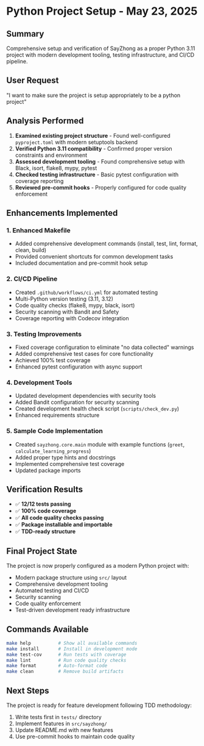 # Python Project Setup - May 23, 2025

## Summary
Comprehensive setup and verification of SayZhong as a proper Python 3.11 project with modern development tooling, testing infrastructure, and CI/CD pipeline.

## User Request
"I want to make sure the project is setup appropriately to be a python project"

## Analysis Performed
1. **Examined existing project structure** - Found well-configured `pyproject.toml` with modern setuptools backend
2. **Verified Python 3.11 compatibility** - Confirmed proper version constraints and environment
3. **Assessed development tooling** - Found comprehensive setup with Black, isort, flake8, mypy, pytest
4. **Checked testing infrastructure** - Basic pytest configuration with coverage reporting
5. **Reviewed pre-commit hooks** - Properly configured for code quality enforcement

## Enhancements Implemented

### 1. Enhanced Makefile
- Added comprehensive development commands (install, test, lint, format, clean, build)
- Provided convenient shortcuts for common development tasks
- Included documentation and pre-commit hook setup

### 2. CI/CD Pipeline
- Created `.github/workflows/ci.yml` for automated testing
- Multi-Python version testing (3.11, 3.12)
- Code quality checks (flake8, mypy, black, isort)
- Security scanning with Bandit and Safety
- Coverage reporting with Codecov integration

### 3. Testing Improvements
- Fixed coverage configuration to eliminate "no data collected" warnings
- Added comprehensive test cases for core functionality
- Achieved 100% test coverage
- Enhanced pytest configuration with async support

### 4. Development Tools
- Updated development dependencies with security tools
- Added Bandit configuration for security scanning
- Created development health check script (`scripts/check_dev.py`)
- Enhanced requirements structure

### 5. Sample Code Implementation
- Created `sayzhong.core.main` module with example functions (`greet`, `calculate_learning_progress`)
- Added proper type hints and docstrings
- Implemented comprehensive test coverage
- Updated package imports

## Verification Results
- ✅ **12/12 tests passing**
- ✅ **100% code coverage** 
- ✅ **All code quality checks passing**
- ✅ **Package installable and importable**
- ✅ **TDD-ready structure**

## Final Project State
The project is now properly configured as a modern Python project with:
- Modern package structure using `src/` layout
- Comprehensive development tooling
- Automated testing and CI/CD
- Security scanning
- Code quality enforcement
- Test-driven development ready infrastructure

## Commands Available
```bash
make help          # Show all available commands
make install       # Install in development mode  
make test-cov      # Run tests with coverage
make lint          # Run code quality checks
make format        # Auto-format code
make clean         # Remove build artifacts
```

## Next Steps
The project is ready for feature development following TDD methodology:
1. Write tests first in `tests/` directory
2. Implement features in `src/sayzhong/`
3. Update README.md with new features
4. Use pre-commit hooks to maintain code quality
